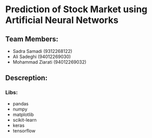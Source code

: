 # Prediction of Stock Market using Artificial Neural Networks

## Team Members:
- Sadra Samadi (9312268122)
- Ali Sadeghi (94012269030)
- Mohammad Ziarati (94012269032)

## Descreption:

### Libs:
* pandas
* numpy
* matplotlib
* scikit-learn
* keras
* tensorflow

